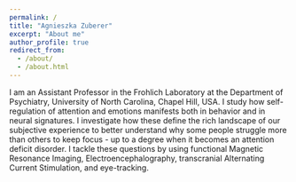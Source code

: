 ```yaml
---
permalink: /
title: "Agnieszka Zuberer"
excerpt: "About me"
author_profile: true
redirect_from: 
  - /about/
  - /about.html
---
```

I am an Assistant Professor in the Frohlich Laboratory at the Department of Psychiatry, University of North Carolina, Chapel Hill, USA. I study how self-regulation of attention and emotions manifests both in behavior and in neural signatures. I investigate how these define the rich landscape of our subjective experience to better understand why some people struggle more than others to keep focus - up to a degree when it becomes an attention deficit disorder. I tackle these questions by using functional Magnetic Resonance Imaging, Electroencephalography, transcranial Alternating Current Stimulation, and eye-tracking. 
